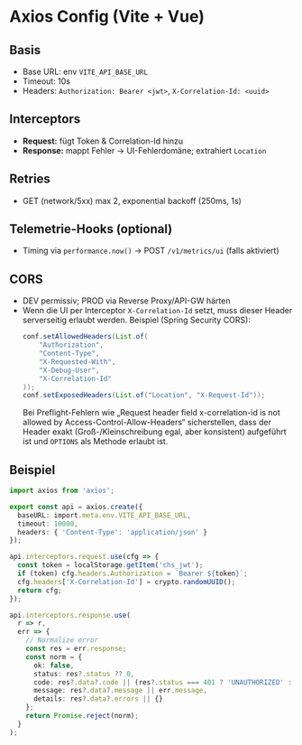 # Axios Config (Vite + Vue)

## Basis
- Base URL: env `VITE_API_BASE_URL`
- Timeout: 10s
- Headers: `Authorization: Bearer <jwt>`, `X-Correlation-Id: <uuid>`

## Interceptors
- **Request:** fügt Token & Correlation-Id hinzu
- **Response:** mappt Fehler → UI-Fehlerdomäne; extrahiert `Location`

## Retries
- GET (network/5xx) max 2, exponential backoff (250ms, 1s)

## Telemetrie-Hooks (optional)
- Timing via `performance.now()` → POST `/v1/metrics/ui` (falls aktiviert)

## CORS
- DEV permissiv; PROD via Reverse Proxy/API-GW härten
- Wenn die UI per Interceptor `X-Correlation-Id` setzt, muss dieser Header serverseitig erlaubt werden. Beispiel (Spring Security CORS):
  ```java
  conf.setAllowedHeaders(List.of(
      "Authorization",
      "Content-Type",
      "X-Requested-With",
      "X-Debug-User",
      "X-Correlation-Id"
  ));
  conf.setExposedHeaders(List.of("Location", "X-Request-Id"));
  ```
  Bei Preflight-Fehlern wie „Request header field x-correlation-id is not allowed by Access-Control-Allow-Headers“ sicherstellen, dass der Header exakt (Groß-/Kleinschreibung egal, aber konsistent) aufgeführt ist und `OPTIONS` als Methode erlaubt ist.

## Beispiel
```ts
import axios from 'axios';

export const api = axios.create({
  baseURL: import.meta.env.VITE_API_BASE_URL,
  timeout: 10000,
  headers: { 'Content-Type': 'application/json' }
});

api.interceptors.request.use(cfg => {
  const token = localStorage.getItem('chs_jwt');
  if (token) cfg.headers.Authorization = `Bearer ${token}`;
  cfg.headers['X-Correlation-Id'] = crypto.randomUUID();
  return cfg;
});

api.interceptors.response.use(
  r => r,
  err => {
    // Normalize error
    const res = err.response;
    const norm = {
      ok: false,
      status: res?.status ?? 0,
      code: res?.data?.code || (res?.status === 401 ? 'UNAUTHORIZED' : 'INTERNAL'),
      message: res?.data?.message || err.message,
      details: res?.data?.errors || {}
    };
    return Promise.reject(norm);
  }
);
```
